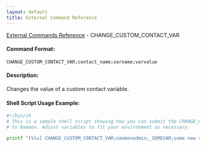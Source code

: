 ```yaml
---
layout: default
title: External Command Reference
---
```


<!--
************************************************
* AUTO GENERATED PAGE - USE ./update SCRIPT
************************************************
-->

<span class="glyphicon glyphicon-arrow-up"></span><a href="index.html"> External Commands Reference</a> - CHANGE_CUSTOM_CONTACT_VAR<br>

#### Command Format:

`CHANGE_CUSTOM_CONTACT_VAR;contact_name;varname;varvalue`

#### Description:

Changes the value of a custom contact variable.

#### Shell Script Usage Example:

```sh
#!/bin/sh
# This is a sample shell script showing how you can submit the CHANGE_CUSTOM_CONTACT_VAR command
# to Naemon. Adjust variables to fit your environment as necessary.

printf "[%lu] CHANGE_CUSTOM_CONTACT_VAR;naemonadmin;_SOMEVAR;some new value\n" `date +%s` > /var/lib/naemon/naemon.cmd
```
